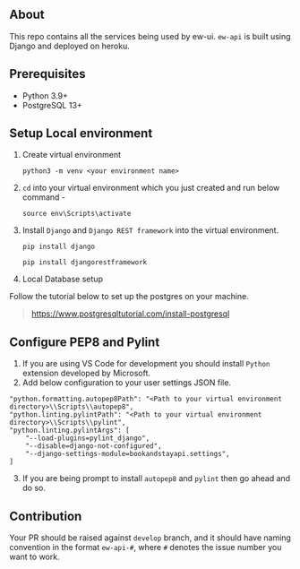 ## About

This repo contains all the services being used by ew-ui. `ew-api` is built using Django and deployed on heroku.

## Prerequisites

- Python 3.9+
- PostgreSQL 13+

## Setup Local environment

1. Create virtual environment

    `python3 -m venv <your environment name>`

2. `cd` into your virtual environment which you just created and run below command -

    `source env\Scripts\activate`

3. Install `Django` and `Django REST framework` into the virtual environment.

    ```
    pip install django

    pip install djangorestframework
    ```

4. Local Database setup

Follow the tutorial below to set up the postgres on your machine.

> https://www.postgresqltutorial.com/install-postgresql

## Configure PEP8 and Pylint

1. If you are using VS Code for development you should install `Python` extension developed by Microsoft.
2. Add below configuration to your user settings JSON file.

```
"python.formatting.autopep8Path": "<Path to your virtual environment directory>\\Scripts\\autopep8",
"python.linting.pylintPath": "<Path to your virtual environment directory>\\Scripts\\pylint",
"python.linting.pylintArgs": [
    "--load-plugins=pylint_django",
    "--disable=django-not-configured",
    "--django-settings-module=bookandstayapi.settings",
]
```
3. If you are being prompt to install `autopep8` and `pylint` then go ahead and do so.

## Contribution

Your PR should be raised against `develop` branch, and it should have naming convention in the format `ew-api-#`, where `#` denotes the issue number you want to work.